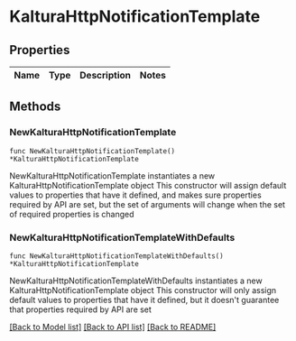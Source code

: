 # KalturaHttpNotificationTemplate

## Properties

Name | Type | Description | Notes
------------ | ------------- | ------------- | -------------

## Methods

### NewKalturaHttpNotificationTemplate

`func NewKalturaHttpNotificationTemplate() *KalturaHttpNotificationTemplate`

NewKalturaHttpNotificationTemplate instantiates a new KalturaHttpNotificationTemplate object
This constructor will assign default values to properties that have it defined,
and makes sure properties required by API are set, but the set of arguments
will change when the set of required properties is changed

### NewKalturaHttpNotificationTemplateWithDefaults

`func NewKalturaHttpNotificationTemplateWithDefaults() *KalturaHttpNotificationTemplate`

NewKalturaHttpNotificationTemplateWithDefaults instantiates a new KalturaHttpNotificationTemplate object
This constructor will only assign default values to properties that have it defined,
but it doesn't guarantee that properties required by API are set


[[Back to Model list]](../README.md#documentation-for-models) [[Back to API list]](../README.md#documentation-for-api-endpoints) [[Back to README]](../README.md)



